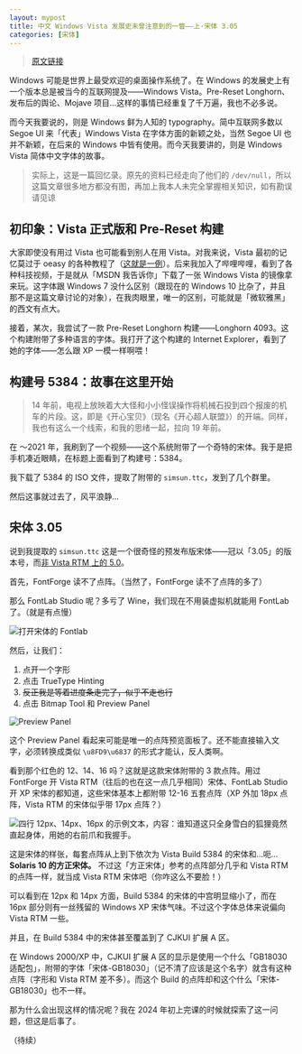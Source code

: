 ```yaml
---
layout: mypost
title: 中文 Windows Vista 发展史未曾注意到的一瞥——上·宋体 3.05
categories: [宋体]
---
```

> [原文链接](https://gist.github.com/diaowinner/b0244f05721981d778ca40164e4ea6bb)

Windows 可能是世界上最受欢迎的桌面操作系统了。在 Windows 的发展史上有一个版本总是被当今的互联网提及——Windows Vista。Pre-Reset Longhorn、发布后的舆论、Mojave 项目…这样的事情已经重复了千万遍，我也不必多说。

而今天我要说的，则是 Windows 鲜为人知的 typography。简中互联网多数以 Segoe UI 来「代表」Windows Vista 在字体方面的新颖之处，当然 Segoe UI 也并不新颖，在后来的 Windows 中皆有使用。而今天我要讲的，则是 Windows Vista 简体中文字体的故事。
> 实际上，这是一篇回忆录。原先的资料已经走向了他们的 `/dev/null`，所以这篇文章很多地方都没有图，再加上我本人未完全掌握相关知识，如有勘误请见谅
## 初印象：Vista 正式版和 Pre-Reset 构建
大家即使没有用过 Vista 也可能看到别人在用 Vista。对我来说，Vista 最初的记忆莫过于 oeasy 的各种教程了（[这就是一例](https://www.bilibili.com/video/BV1cs411o7yM)）。后来我加入了哔哩哔哩，看到了各种科技视频，于是就从「MSDN 我告诉你」下载了一张 Windows Vista 的镜像拿来玩。这字体跟 Windows 7 没什么区别（跟现在的 Windows 10 比杂了，并且那不是这篇文章讨论的对象），在我肉眼里，唯一的区别，可能就是「微软雅黑」的西文有点大。

接着，某次，我尝试了一款 Pre-Reset Longhorn 构建——Longhorn 4093。这个构建附带了多种语言的字体。我打开了这个构建的 Internet Explorer，看到了她的字体——怎么跟 XP 一模一样啊喂！
## 构建号 5384：故事在这里开始
> 14 年前，电视上放映着大大怪和小小怪误操作将机械石投到四个报废的机车的片段。这，即是《开心宝贝》（现名《开心超人联盟》）的开端。同样，我也有这么一个线索，和我的思绪一起，拉向 19 年前。

在 ～2021 年，我刷到了一个视频——这个系统附带了一个奇特的宋体。我于是把手机凑近眼睛，在标题上面看到了构建号：5384。

我下载了 5384 的 ISO 文件，提取了附带的 `simsun.ttc`，发到了几个群里。

然后这事就过去了，风平浪静…
## 宋体 3.05
说到我提取的 `simsun.ttc` 这是一个很奇怪的预发布版宋体——冠以「3.05」的版本号，而[非 Vista RTM 上的 5.0](https://learn.microsoft.com/en-us/typography/font-list/simsun)。

首先，FontForge 读不了点阵。（当然了，FontForge 读不了点阵的多了）

那么 FontLab Studio 呢？多亏了 Wine，我们现在不用装虚拟机就能用 FontLab 了。（就是有点慢）

![打开宋体的 Fontlab](/posts/2024/06/27/337981828-bbd3a0c5-a6c8-4363-b857-059736bb547f.png)

然后，让我们：

1. 点开一个字形
2. 点击 TrueType Hinting
3. ~~反正我是等着进度条走完了，似乎不走也行~~
4. 点击 Bitmap Tool 和 Preview Panel

![Preview Panel](/posts/2024/06/27/337981849-12d5c7e0-8cc1-460f-88f2-8c9048425f5d.png)


这个 Preview Panel 看起来可能是唯一的点阵预览面板了。还不能直接输入文字，必须转换成类似 `\u8FD9\u6837` 的形式才能认，反人类啊。

看到那个红色的 12、14、16 吗？这就是这款宋体附带的 3 款点阵。用过 FontForge 开 Vista RTM（往后的也在这一点几乎相同）宋体、FontLab Studio 开 XP 宋体的都知道，这些宋体基本上都附带 12-16 五套点阵（XP 外加 18px 点阵，Vista RTM 的宋体似乎带 17px 点阵？）

![四行 12px、14px、16px 的示例文本，内容：谁知道这只全身雪白的狐狸竟然直起身体，用她的右前爪和我握手。](/posts/2024/06/27/337981871-5fc410c5-107a-488e-b1b3-7341977ea9f8.png)


这是宋体的样张，每套点阵从上到下依次为 Vista Build 5384 的宋体和…呃… **Solaris 10 的方正宋体。** 不过这「方正宋体」参考的点阵部分几乎和 Vista RTM 的点阵一样，就当成 Vista RTM 宋体吧（你咋这么不要脸！）

可以看到在 12px 和 14px 方面，Build 5384 的宋体的中宫明显缩小了，而在 16px 部分则有一丝残留的 Windows XP 宋体气味。不过这个字体总体来说偏向 Vista RTM 一些。

并且，在 Build 5384 中的宋体甚至覆盖到了 CJKUI 扩展 A 区。

在 Windows 2000/XP 中，CJKUI 扩展 A 区的显示是使用一个什么「GB18030 适配包」，附带的字体「宋体-GB18030」（记不清了应该是这个名字）就含有这种点阵（字形和 Vista RTM 差不多）。而这个 Build 的点阵却和这个什么「宋体-GB18030」也不一样。

那为什么会出现这样的情况呢？我在 2024 年初上完课的时候就探索了这一问题，但这是后事了。

（待续）